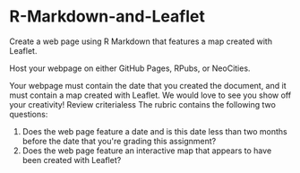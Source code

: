 # R-Markdown-and-Leaflet

Create a web page using R Markdown that features a map created with Leaflet.

Host your webpage on either GitHub Pages, RPubs, or NeoCities.

Your webpage must contain the date that you created the document, and it must contain a map created with Leaflet. We would love to see you show off your creativity!
Review criterialess 
The rubric contains the following two questions:

1. Does the web page feature a date and is this date less than two months before the date that you're grading this assignment?
2. Does the web page feature an interactive map that appears to have been created with Leaflet?

